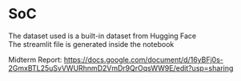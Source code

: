 # SoC
The dataset used is a built-in dataset from Hugging Face <br>
The streamlit file is generated inside the notebook

Midterm Report: https://docs.google.com/document/d/16yBFj0s-2GmxBTL25uSvVWURhnmD2VmDr9QrOqsWW9E/edit?usp=sharing
